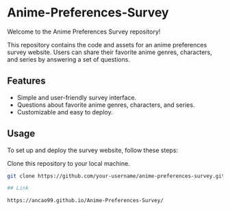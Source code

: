 # Anime-Preferences-Survey
Welcome to the Anime Preferences Survey repository!

This repository contains the code and assets for an anime preferences survey website. Users can share their favorite anime genres, characters, and series by answering a set of questions.

## Features

- Simple and user-friendly survey interface.
- Questions about favorite anime genres, characters, and series.
- Customizable and easy to deploy.

## Usage

To set up and deploy the survey website, follow these steps:

Clone this repository to your local machine.
   ```bash
   git clone https://github.com/your-username/anime-preferences-survey.git

## Link

https://ancao99.github.io/Anime-Preferences-Survey/
